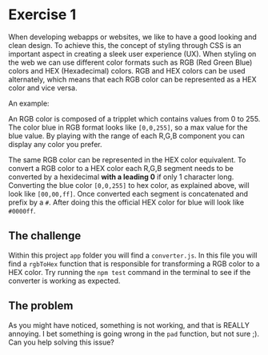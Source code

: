 # Exercise 1

When developing webapps or websites, we like to have a good looking and clean design. To achieve this, the concept of styling through CSS is an important aspect in creating a sleek user experience (UX). When styling on the web we can use different color formats such as RGB (Red Green Blue) colors and HEX (Hexadecimal) colors. RGB and HEX colors can be used alternately, which means that each RGB color can be represented as a HEX color and vice versa.

An example: 

An RGB color is composed of a tripplet which contains values from 0 to 255. The color blue in RGB format looks like `[0,0,255]`, so a max value for the blue value. By playing with the range of each R,G,B component you can display any color you prefer.

The same RGB color can be represented in the HEX color equivalent. To convert a RGB color to a HEX color each R,G,B segment needs to be converted by a hexidecimal **with a leading 0** if only 1 character long. Converting the blue color `[0,0,255]` to hex color, as explained above, will look like `[00,00,ff]`. Once converted each segment is concatenated and prefix by a `#`. After doing this the official HEX color for blue will look like `#0000ff`.


## The challenge

Within this project `app` folder you will find a `converter.js`. In this file you will find a `rgbToHex` function that is responsible for transforming a RGB color to a HEX color. Try running the `npm test` command in the terminal to see if the converter is working as expected.

## The problem

As you might have noticed, something is not working, and that is REALLY annoying. I bet something is going wrong in the `pad` function, but not sure ;). Can you help solving this issue?
